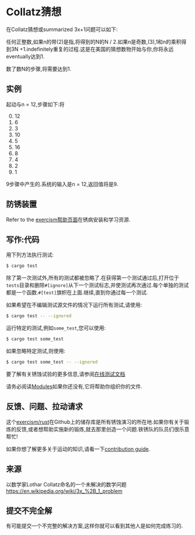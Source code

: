 # Collatz猜想

在Collatz猜想或summarized 3x+1问题可以如下:

任何正整数,如果n的带(2)是指,将得到的N的N / 2.如果n是奇数,(3),1和n的乘积得到3N +1.indefinitely重复的过程.这是在美国的猜想数物开始与你,你将永远eventually达到1.

数了数N的步骤,将需要达到1.

## 实例

起动与n = 12,步骤如下:将

0.  12
1.  6
2.  3
3.  10
4.  5
5.  16
6.  8
7.  4
8.  2
9.  1

9步骤中产生的.系统的输入是n = 12,返回值将是9.

## 防锈装置

Refer to the [exercism帮助页面][help-page]在锈病安装和学习资源.

## 写作:代码

用下列方法执行测试:

```bash
$ cargo test
```

除了第一次测试外,所有的测试都被忽略了.在获得第一个测试通过后,打开位于`tests`目录和删除`#[ignore]`从下一个测试标志,并使测试再次通过.每个单独的测试都是一个函数.`#[test]`旗帜在上面.继续,直到你通过每一个测试.

如果希望在不编辑测试源文件的情况下运行所有测试,请使用:

```bash
$ cargo test -- --ignored
```

运行特定的测试,例如`some_test`,您可以使用:

```bash
$ cargo test some_test
```

如果忽略特定测试,则使用:

```bash
$ cargo test some_test -- --ignored
```

要了解有关锈蚀试验的更多信息,请参阅[在线测试文档][rust-tests]

请务必阅读[Modules](https://doc.rust-lang.org/book/2018-edition/ch07-00-modules.html)如果你还没有,它将帮助你组织你的文件.

## 反馈、问题、拉动请求

这个[exercism/rust](https://github.com/exercism/rust)在Github上的储存库是所有锈蚀演习的所在地.如果你有关于锻炼的反馈,或者想帮助实施新的锻炼,就去那里创造一个问题.铁锈队的队员们很乐意帮忙!

如果你想了解更多关于运动的知识,请看一下[contribution guide](https://github.com/exercism/docs/blob/master/contributing-to-language-tracks/README.md).

[help-page]: https://exercism.io/tracks/rust/learning

[modules]: https://doc.rust-lang.org/book/2018-edition/ch07-00-modules.html

[cargo]: https://doc.rust-lang.org/book/2018-edition/ch14-00-more-about-cargo.html

[rust-tests]: https://doc.rust-lang.org/book/2018-edition/ch11-02-running-tests.html

## 来源

以数学家Lothar Collatz命名的一个未解决的数学问题<https://en.wikipedia.org/wiki/3x_%2B_1_problem>

## 提交不完全解

有可能提交一个不完整的解决方案,这样你就可以看到其他人是如何完成练习的.
